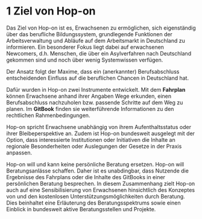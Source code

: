 # 1 Ziel von Hop-on

Das Ziel von Hop-on ist es, Erwachsenen zu ermöglichen, sich eigenständig über das berufliche Bildungssystem, grundlegende Funktionen der Arbeitsverwaltung und Abläufe auf dem Arbeitsmarkt in Deutschland zu informieren. Ein besonderer Fokus liegt dabei auf erwachsenen Newcomers, d.h. Menschen, die über ein Asylverfahren nach Deutschland gekommen sind und noch über wenig Systemwissen verfügen.

Der Ansatz folgt der Maxime, dass ein \(anerkannter\) Berufsabschluss entscheidenden Einfluss auf die beruflichen Chancen  in Deutschland hat.

Dafür wurden in Hop-on zwei Instrumente entwickelt. Mit dem **Fahrplan** können Erwachsene anhand ihrer Angaben Wege erkunden, einen Berufsabschluss nachzuholen bzw. passende Schritte auf dem Weg zu planen. Im **GitBook** finden sie weiterführende Informationen zu den rechtlichen Rahmenbedingungen.

Hop-on spricht Erwachsene unabhängig von ihrem Aufenthaltsstatus oder ihrer Bleibeperspektive an. Zudem ist Hop-on bundesweit ausgelegt mit der Option, dass interessierte Institutionen oder Initiativen die Inhalte an regionale Besonderheiten oder Auslegungen der Gesetze in der Praxis anpassen.

Hop-on will und kann keine persönliche Beratung ersetzen. Hop-on will Beratungsanlässe schaffen. Daher ist es unabdingbar, dass Nutzende die Ergebnisse des Fahrplans oder die Inhalte des GitBooks in einer persönlichen Beratung besprechen. In diesem Zusammenhang zielt Hop-on auch auf eine Sensibilisierung von Erwachsenen hinsichtlich des Konzeptes von und den kostenlosen Unterstützungsmöglichkeiten durch Beratung. Dies beinhaltet eine Erläuterung des Beratungsspektrums sowie einen Einblick in bundesweit aktive Beratungsstellen und Projekte.

